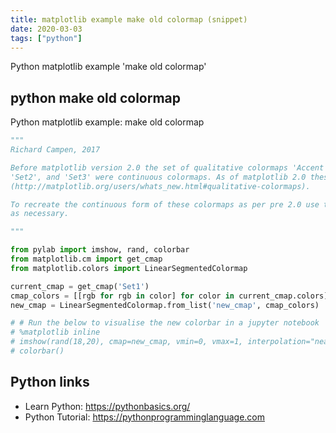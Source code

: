 ```yaml
---
title: matplotlib example make old colormap (snippet)
date: 2020-03-03
tags: ["python"]
---
```

Python matplotlib example 'make old colormap'


## python make old colormap

Python matplotlib example: make old colormap

```python
"""
Richard Campen, 2017

Before matplotlib version 2.0 the set of qualitative colormaps 'Accent', 'Dark2', 'Paired', 'Pastel1', 'Pastel2', 'Set1', 
'Set2', and 'Set3' were continuous colormaps. As of matplotlib 2.0 these colormaps are discrete as per the change logs 
(http://matplotlib.org/users/whats_new.html#qualitative-colormaps).

To recreate the continuous form of these colormaps as per pre 2.0 use the below code, changing the name of the colormap 
as necessary.

"""

from pylab import imshow, rand, colorbar
from matplotlib.cm import get_cmap
from matplotlib.colors import LinearSegmentedColormap

current_cmap = get_cmap('Set1')
cmap_colors = [[rgb for rgb in color] for color in current_cmap.colors]  
new_cmap = LinearSegmentedColormap.from_list('new_cmap', cmap_colors)

# # Run the below to visualise the new colorbar in a jupyter notebook
# %matplotlib inline
# imshow(rand(18,20), cmap=new_cmap, vmin=0, vmax=1, interpolation="nearest") 
# colorbar()


```

## Python links

- Learn Python: https://pythonbasics.org/
- Python Tutorial: https://pythonprogramminglanguage.com
